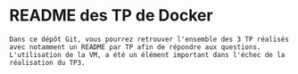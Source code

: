 # README des TP de Docker 
	Dans ce dépôt Git, vous pourrez retrouver l'ensemble des 3 TP réalisés avec notamment un README par TP afin de répondre aux questions.
	L'utilisation de la VM, a été un élément important dans l'échec de la réalisation du TP3.
